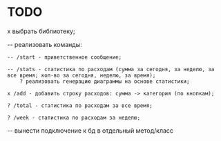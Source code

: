 # TODO

x выбрать библиотеку;

-- реализовать команды:

    -- /start - приветственное сообщение;

    -- /stats - статистика по расходам (сумма за сегодня, за неделю, за все время; кол-во за сегодня, неделю, за время);  
        ? реализовать генерацию диаграммы на основе статистики;

    x /add - добавить строку расходов: сумма -> категория (по кнопкам);

    ? /total - статистика по расходам за все время;

    ? /week - статистика по расходам за неделю;

-- вынести подключение к бд в отдельный метод/класс
